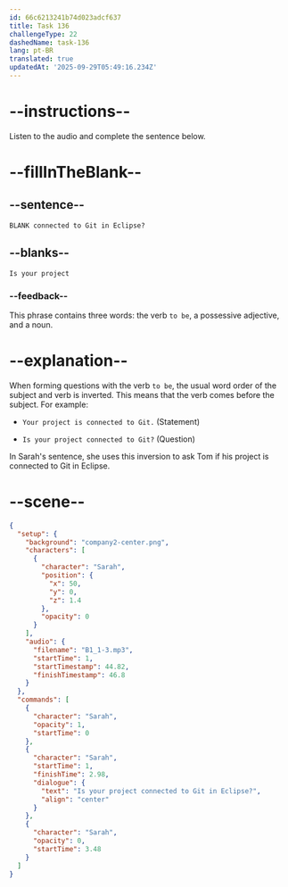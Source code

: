 ```yaml
---
id: 66c6213241b74d023adcf637
title: Task 136
challengeType: 22
dashedName: task-136
lang: pt-BR
translated: true
updatedAt: '2025-09-29T05:49:16.234Z'
---
```


<!-- Audio Reference:
Sarah: Is your project connected to Git in Eclipse? -->

# --instructions--

Listen to the audio and complete the sentence below.

# --fillInTheBlank--

## --sentence--

`BLANK connected to Git in Eclipse?`

## --blanks--

`Is your project`

### --feedback--

This phrase contains three words: the verb `to be`, a possessive adjective, and a noun.

# --explanation--

When forming questions with the verb `to be`, the usual word order of the subject and verb is inverted. This means that the verb comes before the subject. For example:

- `Your project is connected to Git.` (Statement)

- `Is your project connected to Git?` (Question)

In Sarah's sentence, she uses this inversion to ask Tom if his project is connected to Git in Eclipse.

# --scene--

```json
{
  "setup": {
    "background": "company2-center.png",
    "characters": [
      {
        "character": "Sarah",
        "position": {
          "x": 50,
          "y": 0,
          "z": 1.4
        },
        "opacity": 0
      }
    ],
    "audio": {
      "filename": "B1_1-3.mp3",
      "startTime": 1,
      "startTimestamp": 44.82,
      "finishTimestamp": 46.8
    }
  },
  "commands": [
    {
      "character": "Sarah",
      "opacity": 1,
      "startTime": 0
    },
    {
      "character": "Sarah",
      "startTime": 1,
      "finishTime": 2.98,
      "dialogue": {
        "text": "Is your project connected to Git in Eclipse?",
        "align": "center"
      }
    },
    {
      "character": "Sarah",
      "opacity": 0,
      "startTime": 3.48
    }
  ]
}
```
